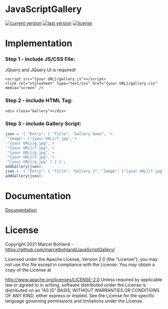 # JavaScriptGallery

[![current version](https://img.shields.io/badge/current%20version-0.1.3-green.svg)](https://github.com/marcelbohland/JavaScriptGallery/releases/tag/0.1.3)
[![last version](https://img.shields.io/badge/last%20version-0.1.2-blue.svg)](https://github.com/marcelbohland/JavaScriptGallery/releases/tag/0.1.2)
[![license](https://img.shields.io/badge/license-Apache%20License%202.0-red.svg)](https://github.com/marcelbohland/JavaScriptGallery/blob/main/LICENSE)

# Implementation
### Step 1 - include JS/CSS File:
JQuery and JQuery UI is required!
```
<script src="{your URL}/gallery.js"></script>
<link rel="stylesheet" type="text/css" href="{your URL}/gallery.css" media="screen" />
```
### Step 2 - include HTML Tag:
```
<div class="Gallery"></div>
```
### Step 3 - include Gallery Script:
```javascript
json = '{ "Entry": { "Title": "Gallery Demo", '+
'"Image": ["{your URL}/f.jpg",'+
'"{your URL}/g.jpg",'+
'"{your URL}/f.jpg",'+
'"{your URL}/g.jpg",'+
'"{your URL}/f.jpg",'+
'"{your URL}/g.jpg" ] } }';
addGallery(json);
json = '{ "Entry": { "Title": "Gallery 2", "Image": ["{your URL}/f.jpg", "{your URL}/g.jpg" ] } }';
addGallery(json);
```

# Documentation
[Documentation](https://github.com/marcelbohland/JavaScriptGallery/blob/main/documentation/documentation.md)

# License
Copyright 2021 Marcel Bohland - https://github.com/marcelbohland/JavaScriptGallery/

Licensed under the Apache License, Version 2.0 (the "License"); you may not use this file except in compliance with the License. You may obtain a copy of the License at

   http://www.apache.org/licenses/LICENSE-2.0
Unless required by applicable law or agreed to in writing, software distributed under the License is distributed on an "AS IS" BASIS, WITHOUT WARRANTIES OR CONDITIONS OF ANY KIND, either express or implied. See the License for the specific language governing permissions and limitations under the License.
